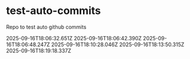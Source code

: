 # test-auto-commits
Repo to test auto github commits

2025-09-16T18:06:32.651Z
2025-09-16T18:06:42.390Z
2025-09-16T18:06:48.247Z
2025-09-16T18:10:28.046Z
2025-09-16T18:13:50.315Z
2025-09-16T18:19:18.337Z